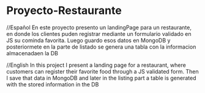 # Proyecto-Restaurante

//Español En este proyecto presento un landingPage para un restaurante, en donde los clientes puden registrar mediante un formulario validado en JS su cominda favorita. Luego guardo esos datos en MongoDB y posteriormete en la parte de listado se genera una tabla con la informacion almacenadaen la DB

//English In this project I present a landing page for a restaurant, where customers can register their favorite food through a JS validated form. Then I save that data in MongoDB and later in the listing part a table is generated with the stored information in the DB
